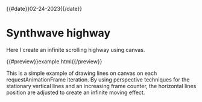 {{#date}}02-24-2023{{/date}}
# Synthwave highway
Here I create an infinite scrolling highway using canvas.

{{#preview}}example.html{{/preview}}

This is a simple example of drawing lines on canvas on each requestAnimationFrame iteration. By using perspective techniques for the stationary vertical lines and an increasing frame counter, the horizontal lines position are adjusted to create an infinite moving effect.
